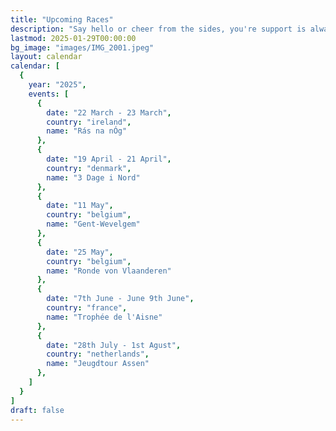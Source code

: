 ```yaml
---
title: "Upcoming Races"
description: "Say hello or cheer from the sides, you're support is always appreciated."
lastmod: 2025-01-29T00:00:00
bg_image: "images/IMG_2001.jpeg"
layout: calendar
calendar: [
  {
    year: "2025",
    events: [
      {
        date: "22 March - 23 March",
        country: "ireland",
        name: "Rás na nÓg"
      },
      {
        date: "19 April - 21 April",
        country: "denmark",
        name: "3 Dage i Nord"
      },
      {
        date: "11 May",
        country: "belgium",
        name: "Gent-Wevelgem"
      },
      {
        date: "25 May",
        country: "belgium",
        name: "Ronde von Vlaanderen"
      },
      {
        date: "7th June - June 9th June",
        country: "france",
        name: "Trophée de l'Aisne"
      },
      {
        date: "28th July - 1st Agust",
        country: "netherlands",
        name: "Jeugdtour Assen"
      },
    ]
  }
]
draft: false
---
```

